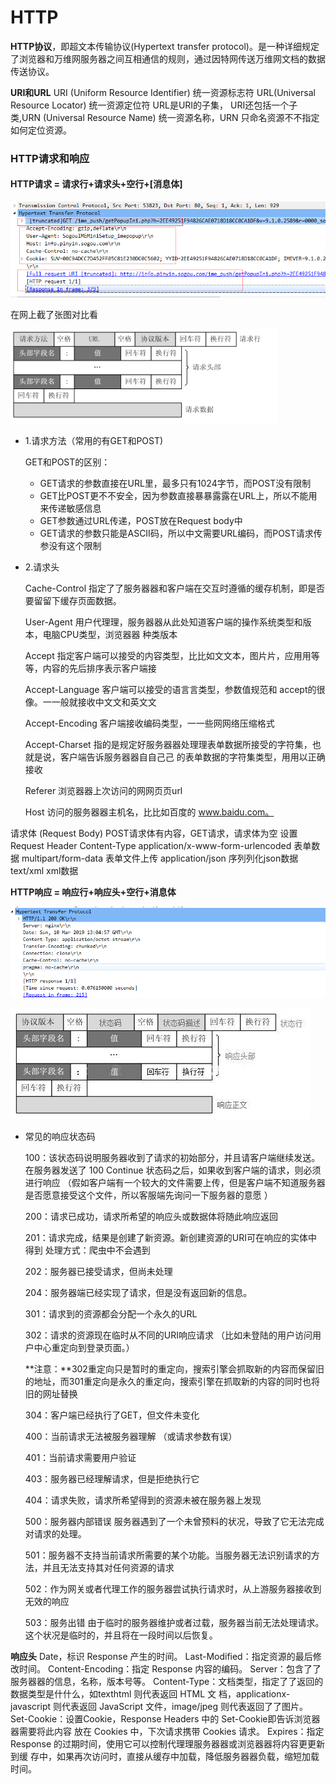 # HTTP

**HTTP协议**，即超文本传输协议(Hypertext transfer protocol)。是一种详细规定了浏览器和万维网服务器之间互相通信的规则，通过因特网传送万维网文档的数据传送协议。 

**URI和URL**
URI (Uniform Resource Identifier) 统一资源标志符
URL(Universal Resource Locator) 统一资源定位符
URL是URI的子集， URI还包括一个子类,URN (Universal Resource Name) 统一资源名称，URN
只命名资源不不指定如何定位资源。

### HTTP请求和响应

#### HTTP请求 = 请求行+请求头+空行+[消息体]

![](img/20190310211527.png)

在网上截了张图对比看

![](img/cdc4dbbb-f98e-31d5-8270-3c37bf1c54e5.jpg)

* 1.请求方法（常用的有GET和POST)

  GET和POST的区别：

  * GET请求的参数直接在URL里，最多只有1024字节，而POST没有限制
  * GET比POST更不不安全，因为参数直接暴暴露露在URL上，所以不能用来传递敏感信息
  * GET参数通过URL传递，POST放在Request body中
  * GET请求的参数只能是ASCII码，所以中文需要URL编码，而POST请求传参没有这个限制 

* 2.请求头

  Cache-Control
  指定了了服务器器和客户端在交互时遵循的缓存机制，即是否要留留下缓存页面数据。

  User-Agent
  用户代理理，服务器器从此处知道客户端的操作系统类型和版本，电脑CPU类型，浏览器器
  种类版本

  Accept
  指定客户端可以接受的内容类型，⽐比如⽂文本，图⽚片，应⽤用等等，内容的先后排序表示客户端接

  Accept-Language
  客户端可以接受的语⾔言类型，参数值规范和 accept的很像。⼀一般就接收中⽂文和英⽂文

  Accept-Encoding
  客户端接收编码类型，⼀一些⽹网络压缩格式

  Accept-Charset
  指的是规定好服务器器处理理表单数据所接受的字符集，也就是说，客户端告诉服务器器⾃自⼰己
  的表单数据的字符集类型，⽤用以正确接收

  Referer
  浏览器器上次访问的⽹网⻚页url

  Host
  访问的服务器器主机名，⽐比如百度的 www.baidu.com。

请求体 (Request Body)
POST请求体有内容，GET请求，请求体为空
设置Request Header Content-Type
application/x-www-form-urlencoded 表单数据
multipart/form-data 表单文件上传
application/json 序列列化json数据
text/xml xml数据





**HTTP响应 = 响应行+响应头+空行+消息体**

![](img/20190310222622.png)

![](img/680ea130d3484535d50c9e2d217be7a6.png)



* 常见的响应状态码

  100：该状态码说明服务器收到了请求的初始部分，并且请客户端继续发送。在服务器发送了 100 Continue 状态码之后，如果收到客户端的请求，则必须进行响应 （假如客户端有一个较大的文件需要上传，但是客户端不知道服务器是否愿意接受这个文件，所以客服端先询问一下服务器的意愿 ）

  200：请求已成功，请求所希望的响应头或数据体将随此响应返回 

  201：请求完成，结果是创建了新资源。新创建资源的URI可在响应的实体中得到 处理方式：爬虫中不会遇到

  202：服务器已接受请求，但尚未处理 

  204：服务器端已经实现了请求，但是没有返回新的信息。

  301：请求到的资源都会分配一个永久的URL

  302：请求的资源现在临时从不同的URI响应请求 （比如未登陆的用户访问用户中心重定向到登录页面。）

  **注意：**302重定向只是暂时的重定向，搜索引擎会抓取新的内容而保留旧的地址，而301重定向是永久的重定向，搜索引擎在抓取新的内容的同时也将旧的网址替换

  304：客户端已经执行了GET，但文件未变化 

  400：当前请求无法被服务器理解 （或请求参数有误）

  401：当前请求需要用户验证 

  403：服务器已经理解请求，但是拒绝执行它 

  404：请求失败，请求所希望得到的资源未被在服务器上发现 

  500：服务器内部错误 服务器遇到了一个未曾预料的状况，导致了它无法完成对请求的处理。

  501：服务器不支持当前请求所需要的某个功能。当服务器无法识别请求的方法，并且无法支持其对任何资源的请求 

  502：作为网关或者代理工作的服务器尝试执行请求时，从上游服务器接收到无效的响应 

  503：服务出错 由于临时的服务器维护或者过载，服务器当前无法处理请求。这个状况是临时的，并且将在一段时间以后恢复。

  

**响应头**
Date，标识 Response 产生的时间。
Last-Modified：指定资源的最后修改时间。
Content-Encoding：指定 Response 内容的编码。
Server：包含了了服务器器的信息，名称，版本号等。
Content-Type：文档类型，指定了了返回的数据类型是什什么，如texthtml 则代表返回 HTML 文
档，applicationx-javascript 则代表返回 JavaScript 文件，image/jpeg 则代表返回了了图片。
Set-Cookie：设置Cookie，Response Headers 中的 Set-Cookie即告诉浏览器器需要将此内容
放在 Cookies 中，下次请求携带 Cookies 请求。
Expires：指定 Response 的过期时间，使用它可以控制代理理服务器器或浏览器器将内容更更新到缓
存中，如果再次访问时，直接从缓存中加载，降低服务器器负载，缩短加载时间。

